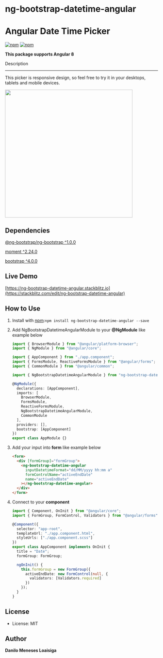 # ng-bootstrap-datetime-angular


 


# Angular Date Time Picker

[![npm](https://img.shields.io/npm/v/ng-bootstrap-datetime-angular.svg?maxAge=2592000?style=flat-square)](https://www.npmjs.com/package/ng-bootstrap-datetime-angular)
[![npm](https://img.shields.io/npm/dm/ng-bootstrap-datetime-angular.svg)](https://www.npmjs.com/package/ng-bootstrap-datetime-angular)

**This package supports Angular 8**

Description

---

This picker is responsive design, so feel free to try it in your desktops, tablets and mobile devices.

 <img width="420"
    src="https://raw.githubusercontent.com/danilomx/ng-bootstrap-datetime-angular/master/src/assets/example.png">
    
## Dependencies
[@ng-bootstrap/ng-bootstrap ^1.0.0](https://www.npmjs.com/package/@ng-bootstrap/ng-bootstrap)

[moment ^2.24.0](https://www.npmjs.com/package/moment)

[bootstrap ^4.0.0](https://www.npmjs.com/package/bootstrap)

## Live Demo
[https://ng-bootstrap-datetime-angular.stackblitz.io](https://stackblitz.com/edit/ng-bootstrap-datetime-angular)

## How to Use

1.  Install with [npm](https://www.npmjs.com):`npm install ng-bootstrap-datetime-angular --save`

2.  Add NgBootstrapDatetimeAngularModule to your **@NgModule** like example below

    ```typescript
    import { BrowserModule } from "@angular/platform-browser";
    import { NgModule } from "@angular/core";

    import { AppComponent } from "./app.component";
    import { FormsModule, ReactiveFormsModule } from "@angular/forms";
    import { CommonModule } from "@angular/common";

    import { NgBootstrapDatetimeAngularModule } from "ng-bootstrap-datetime-angular";

    @NgModule({
      declarations: [AppComponent],
      imports: [
        BrowserModule,
        FormsModule,
        ReactiveFormsModule,
        NgBootstrapDatetimeAngularModule,
        CommonModule
      ],
      providers: [],
      bootstrap: [AppComponent]
    })
    export class AppModule {}
    ```

3.  Add your input into **form** like example below

    ```html
    <form>
      <div [formGroup]="formGroup">
        <ng-bootstrap-datetime-angular
          inputDatetimeFormat="dd/MM/yyyy hh:mm a"
          formControlName="activeEndDate"
          name="activeEndDate"
        ></ng-bootstrap-datetime-angular>
      </div>
    </form>
    ```

4.  Connect to your __component__

    ```typescript
    import { Component, OnInit } from "@angular/core";
    import { FormGroup, FormControl, Validators } from "@angular/forms";

    @Component({
      selector: "app-root",
      templateUrl: "./app.component.html",
      styleUrls: ["./app.component.scss"]
    })
    export class AppComponent implements OnInit {
      title = "Date";
      formGroup: FormGroup;

      ngOnInit() {
        this.formGroup = new FormGroup({
          activeEndDate: new FormControl(null, {
            validators: [Validators.required]
          })
        });
      }
    }
    ```

License
-------
* License: MIT

Author
-------
**Danilo Meneses Loaisiga**

